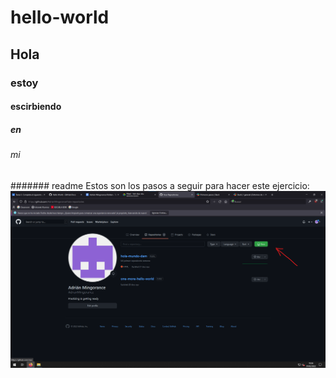 # hello-world
## Hola 
### estoy
#### escirbiendo 
##### en
###### mi
####### readme
Estos son los pasos a seguir para hacer este ejercicio:
![alt ima1](1.png)
